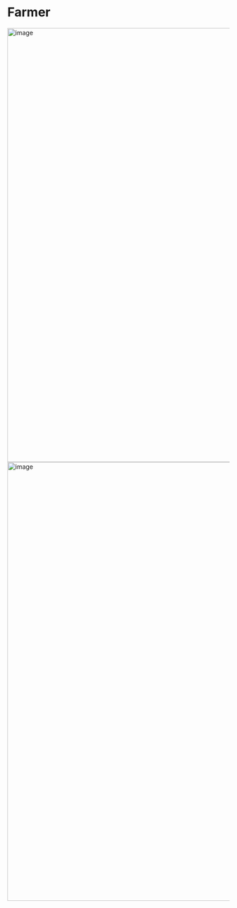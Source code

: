 # Farmer
<img width="1908" height="985" alt="image" src="https://github.com/user-attachments/assets/37257271-8c97-48e8-b1b4-ffbde7880068" />
<img width="1899" height="996" alt="image" src="https://github.com/user-attachments/assets/55d86e48-5140-425b-9d55-11f54772af31" />


